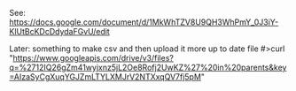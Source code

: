 See: https://docs.google.com/document/d/1MkWhTZV8U9QH3WhPmY_0J3iY-KlUtBcKDcDdydaFGvU/edit

Later:
something to make csv and then upload it
more up to date file #>curl "https://www.googleapis.com/drive/v3/files?q=%2712IQ26gZm41wyjxnz5jL2Oe8Rofj2UwKZ%27%20in%20parents&key=AIzaSyCgXuqYGJZmLTYLXMJrV2NTXxqQV7fj5pM"